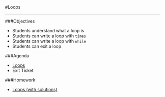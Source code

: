 #Loops

---

###Objectives

* Students understand what a loop is
* Students can write a loop with `times`
* Students can write a loop with `while`
* Students can exit a loop

###Agenda

* [Loops](loops.md)
* Exit Ticket

###Homework
 * [Loops (with solutions)](homework.md)